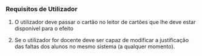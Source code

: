 ### Requisitos de Utilizador

1. O utilizador deve passar o cartão no leitor de cartões que lhe deve estar disponível para o efeito

2. Se o utilizador for docente deve ser capaz de modificar a justificação das faltas dos alunos no mesmo sistema (a qualquer momento).
